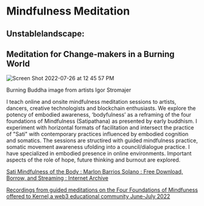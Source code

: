 # Mindfulness Meditation

## Unstablelandscape: 
## Meditation for Change-makers in a Burning World

![Screen Shot 2022-07-26 at 12 45 57 PM](https://user-images.githubusercontent.com/90220317/181602860-85ffeb5d-957f-4e15-ba1d-e1de9f804292.png)

Burning Buddha image from artists Igor Stromajer

I teach online and onsite mindfulness meditation sessions to artists, dancers, creative technologists and blockchain enthusiasts. We explore the potency of embodied awareness, ‘bodyfulness’ as a reframing of the four foundations of Mindfulness (Satipathana) as presented by early buddhism. I experiment with horizontal formats of facilitation and  intersect the practice of "Sati" with  contemporary practices influenced by embodied cognition and somatics. The sessions are  structired with  guided mindfulness practice, somatic movement awareness ufolding into a council/dialogue practice. I have specialized in  embodied presence in online environments. Important aspects of the role of hope, future thinking and burnout are explored.

[Sati Mindfulness of the Body : Marlon Barrios Solano : Free Download, Borrow, and Streaming : Internet Archive](https://archive.org/details/sati_07_27_22)

[Recordings from guided meditations on the Four Foundations of Mindfuness offered to Kernel,a web3 educational community June-July 2022](https://www.kernel.community/en/build/dance/sati)






 

